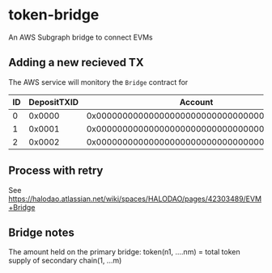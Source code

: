 # token-bridge
An AWS Subgraph bridge to connect EVMs

## Adding a new recieved TX

The AWS service will monitory the `Bridge` contract for 

| ID | DepositTXID | Account | Amount | ChainID | Data | Nonce | Timestamp | 
|---|---|---|---|---|---|---|---|
| 0 | 0x0000 | 0x0000000000000000000000000000000000000000 | 20 | BNC |
| 1 | 0x0001 | 0x0000000000000000000000000000000000000000 | 30 | BNC |
| 2 | 0x0002 | 0x0000000000000000000000000000000000000000 | 100 | BNC |

## Process with retry

See https://halodao.atlassian.net/wiki/spaces/HALODAO/pages/42303489/EVM+Bridge

## Bridge notes

The amount held on the primary bridge:  token(n1, ....nm) = total token supply of secondary chain(1, ...m)
